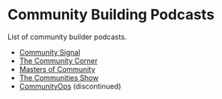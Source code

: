 # Community Building Podcasts

List of community builder podcasts.

- [Community Signal](https://www.communitysignal.com/)
- [The Community Corner](https://pod.bevy.com/)
- [Masters of Community](https://pod.cmxhub.com/)
- [The Communities Show](http://communities.show/)
- [CommunityOps](https://open.spotify.com/show/2beTkGLf1twuJAasdlUBkL) (discontinued)
